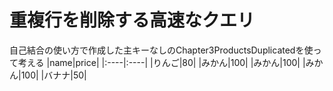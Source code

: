 # 重複行を削除する高速なクエリ
自己結合の使い方で作成した主キーなしのChapter3ProductsDuplicatedを使って考える
|name|price|
|:----|:----|
|りんご|80|
|みかん|100|
|みかん|100|
|みかん|100|
|バナナ|50|

